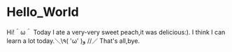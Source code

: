 # Hello_World

Hi!＾ω＾
Today I ate a very-very sweet peach,it was delicious:).
I think I can learn a lot today.＼\٩( 'ω' )و //／
That's all,bye.
